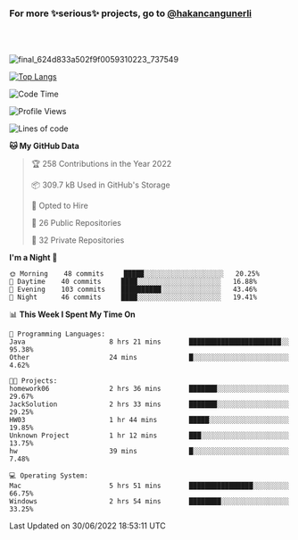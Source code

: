 ### For more ✨serious✨ projects, go to [@hakancangunerli](https://github.com/hakancangunerli)

<br>
<br>


![final_624d833a502f9f0059310223_737549](https://user-images.githubusercontent.com/33205097/161971799-9ce51eed-574a-4cab-ae73-ff67b8fa940f.gif)


[![Top Langs](https://github-readme-stats.vercel.app/api/top-langs/?username=63616e&layout=compact&hide=tex,html,shell,assembly,javascript,C&langs_count=6&exclude_repo=2015-csharp)](https://github.com/anuraghazra/github-readme-stats)


<!--START_SECTION:waka-->
![Code Time](http://img.shields.io/badge/Code%20Time-0%20secs-blue)

![Profile Views](http://img.shields.io/badge/Profile%20Views-0-blue)

![Lines of code](https://img.shields.io/badge/From%20Hello%20World%20I%27ve%20Written-192%20Thousand%20lines%20of%20code-blue)

**🐱 My GitHub Data** 

> 🏆 258 Contributions in the Year 2022
 > 
> 📦 309.7 kB Used in GitHub's Storage 
 > 
> 💼 Opted to Hire
 > 
> 📜 26 Public Repositories 
 > 
> 🔑 32 Private Repositories  
 > 
**I'm a Night 🦉** 

```text
🌞 Morning    48 commits     █████░░░░░░░░░░░░░░░░░░░░   20.25% 
🌆 Daytime    40 commits     ████░░░░░░░░░░░░░░░░░░░░░   16.88% 
🌃 Evening    103 commits    ██████████░░░░░░░░░░░░░░░   43.46% 
🌙 Night      46 commits     ████░░░░░░░░░░░░░░░░░░░░░   19.41%

```


📊 **This Week I Spent My Time On** 

```text
💬 Programming Languages: 
Java                     8 hrs 21 mins       ███████████████████████░░   95.38% 
Other                    24 mins             █░░░░░░░░░░░░░░░░░░░░░░░░   4.62%

🐱‍💻 Projects: 
homework06               2 hrs 36 mins       ███████░░░░░░░░░░░░░░░░░░   29.67% 
JackSolution             2 hrs 33 mins       ███████░░░░░░░░░░░░░░░░░░   29.25% 
HW03                     1 hr 44 mins        █████░░░░░░░░░░░░░░░░░░░░   19.85% 
Unknown Project          1 hr 12 mins        ███░░░░░░░░░░░░░░░░░░░░░░   13.75% 
hw                       39 mins             █░░░░░░░░░░░░░░░░░░░░░░░░   7.48%

💻 Operating System: 
Mac                      5 hrs 51 mins       ████████████████░░░░░░░░░   66.75% 
Windows                  2 hrs 54 mins       ████████░░░░░░░░░░░░░░░░░   33.25%

```


 Last Updated on 30/06/2022 18:53:11 UTC
<!--END_SECTION:waka-->


